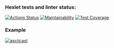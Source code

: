 ### Hexlet tests and linter status:
[![Actions Status](https://github.com/jessdrk/fullstack-javascript-project-46/actions/workflows/hexlet-check.yml/badge.svg)](https://github.com/jessdrk/fullstack-javascript-project-46/actions)
[![Maintainability](https://api.codeclimate.com/v1/badges/6754ad6f72addbb95932/maintainability)](https://codeclimate.com/github/jessdrk/fullstack-javascript-project-46/maintainability)
[![Test Coverage](https://api.codeclimate.com/v1/badges/6754ad6f72addbb95932/test_coverage)](https://codeclimate.com/github/jessdrk/fullstack-javascript-project-46/test_coverage)

### Example
[![asciicast](https://asciinema.org/a/622019.svg)](https://asciinema.org/a/622019)